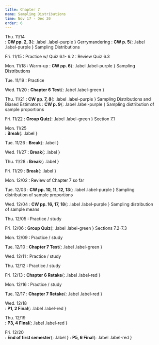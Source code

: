 ```yaml
---
title: Chapter 7
name: Sampling Distributions
time: Nov 17 - Dec 20
order: 6
---
```

<!--
**Standard 2.1**{: .label .label-yellow }
: **CW pp. 3, 4**{: .label .label-purple }
: **Group Quiz**{: .label .label-green } Section 2.1
: **Test Retake**{: .label .label-red} Chapter 4 Retake
: **No School**{: .label } Staff PD Day
: Practice
: **Chapter 2 Test**{: .label .label-green }
: **Chapter 2 Retake on Wed, 10/18**{: .label .label-red } -->

Thu. 11/14	
: **CW pp. 2, 3**{: .label .label-purple } Gerrymandering
: **CW p. 5**{: .label .label-purple } Sampling Distributions

Fri. 11/15
: Practice w/ Quiz 6.1- 6.2
: Review Quiz 6.3
	
Mon. 11/18
: Warm-up
: **CW pp. 6**{: .label .label-purple } Sampling Distributions

Tue. 11/19
: Practice

Wed. 11/20
: **Chapter 6 Test**{: .label .label-green }

Thu. 11/21
: **CW pp. 7, 8**{: .label .label-purple } Sampling Distributions and Biased Estimators
: **CW p. 9**{: .label .label-purple } Sampling distribution of sample proportions

Fri. 11/22
: **Group Quiz**{: .label .label-green } Section 7.1
	
	
Mon. 11/25	
: **Break**{: .label }

Tue. 11/26
: **Break**{: .label }

Wed. 11/27
: **Break**{: .label }

Thu. 11/28
: **Break**{: .label }

Fri. 11/29
: **Break**{: .label }
	
Mon. 12/02
: Review of Chapter 7 so far

Tue. 12/03
: **CW pp. 10, 11, 12, 13**{: .label .label-purple } Sampling distribution of sample proportions

Wed. 12/04
: **CW pp. 16, 17, 18**{: .label .label-purple } Sampling distribution of sample means

Thu. 12/05
: Practice / study

Fri. 12/06
: **Group Quiz**{: .label .label-green } Sections 7.2-7.3	
	
Mon. 12/09
: Practice / study

Tue. 12/10
: **Chapter 7 Test**{: .label .label-green }

Wed. 12/11
: Practice / study

Thu. 12/12
: Practice / study

Fri. 12/13
: **Chapter 6 Retake**{: .label .label-red }
	
Mon. 12/16
: Practice / study

Tue. 12/17
: **Chapter 7 Retake**{: .label .label-red }

Wed. 12/18	
: **P1, 2 Final**{: .label .label-red }

Thu. 12/19  
: **P3, 4 Final**{: .label .label-red }

Fri. 12/20	
: **End of first semester**{: .label }
: **P5, 6 Final**{: .label .label-red }
